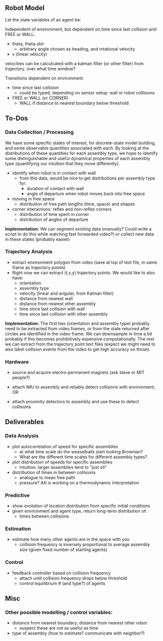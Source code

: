 Robot Model
-----------

Let the state variables of an agent be:

Independent of environment, but dependent on time since last collision and FREE
or WALL:

- theta, theta-dot
    - arbitrary angle chosen as heading, and rotational velocity
- v (linear velocity)

velocities can be calculcated with a kalman filter (or other filter) from
trajectory. over what time window?

Transitions dependent on environment:
 
- time since last collision
    - could be typed, depending on sensor setup: wall or robot collisions
- FREE or WALL (or CORNER)
    - WALL if distance to nearest boundary below threshold

To-Dos
------

### Data Collection / Processing

We have some specific states of interest, for discrete-state model building,
and some observable quantities associated with each. By looking at the
distributions of these quantities for each assembly type, we hope to identify
some distinguishable and useful dynamical properties of each assembly type
(quantifying our intuition that they move differently).

- identify when robot is in contact with wall
    - from this data, would be nice to get distributions per assembly type for:
        - duration of contact with wall
        - angle of departure when robot moves back into free space
- moving in free space
    - distribution of free path lengths (time, space) and shapes
- corner interactions: reflex and non-reflex corners
    - distribution of time spent in corner
    - distribution of angles of departure

**Implementation:** We can segment existing data (manually? Could write a
script to do this while watching fast forwarded video?) or collect new data 
in these states (probably easier)

### Trajectory Analysis

- extract environment polygon from video (save at top of text file, in same
  frame as trajectory points)
- Right now we can extract (t,x,y) trajectory points. We would like to also have:
    - orientation
    - assembly type
    - velocity (linear and angular, from Kalman filter)
    - distance from nearest wall
    - distance from nearest other assembly
    - time since last collision with wall
    - time since last collision with other assembly

**Implementation:** The first two (orientation and assembly type) probably need
to be extracted from video frames, or from the state returned after circles
are identified in the video frame. We can downsample in time a bit probably if
this becomes prohibitively expensive computationally. The rest we can extract
from the trajectory point text files (expect we might need to also label collision 
events from the video to get high accuracy on those).

### Hardware

- source and acquire electro-permanent magnets (ask steve or MIT people?)
 
- attach IMU to assembly and reliably detect collisions with environment; OR
- attach proximity detectors to assembly and use these to detect collisions
 
Deliverables
------------

### Data Analysis

- plot autocorrelation of speed for specific assemblies
    - at what time scale do the weaselballs start looking Brownian?
    - What are the different time scales for different assembly types?
- plot distribution of speeds for specific assemblies
    - intuition: larger assemblies tend to "just sit"
- distribution of times in between collisions
    - analogue to mean free path
    - pressure? Alli is working on a thermodynamic interpretation

### Predictive

- show evolution of location distribution from specific initial conditions
- given environment and agent type, return long-term distribution of:
    - times between collisions

### Estimation

- estimate how many other agents are in the space with you
    - collision frequency is inversely proportional to average assembly size (given
      fixed number of starting agents)

### Control

- feedback controller based on collision frequency
    - attach until collision frequency drops below threshold
    - control equilibrium # (and type?) of agents

Misc
----

### Other possible modelling / control variables:

- distance from nearest boundary; distance from nearest other robot
    - suspect these are not as useful as time
- type of assembly (how to estimate? communicate with neighbor?)
